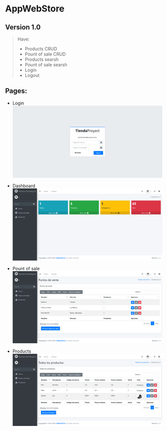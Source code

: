 # AppWebStore
## Version 1.0
> Have:
> - Products CRUD
> - Pount of sale CRUD
> - Products searsh
> - Pount of sale searsh
> - Login
> - Logout
## Pages:
* Login
![The San Juan Mountains are beautiful!](/Wallpapers/Login.png "Login")

* Dashboard
![The San Juan Mountains are beautiful!](/Wallpapers/Dashboard.png "Login")

*  Pount of sale
![The San Juan Mountains are beautiful!](/Wallpapers/Puntos_de_venta.png "Login")

* Products
![The San Juan Mountains are beautiful!](/Wallpapers/Todos_los_productos.png "Login")
